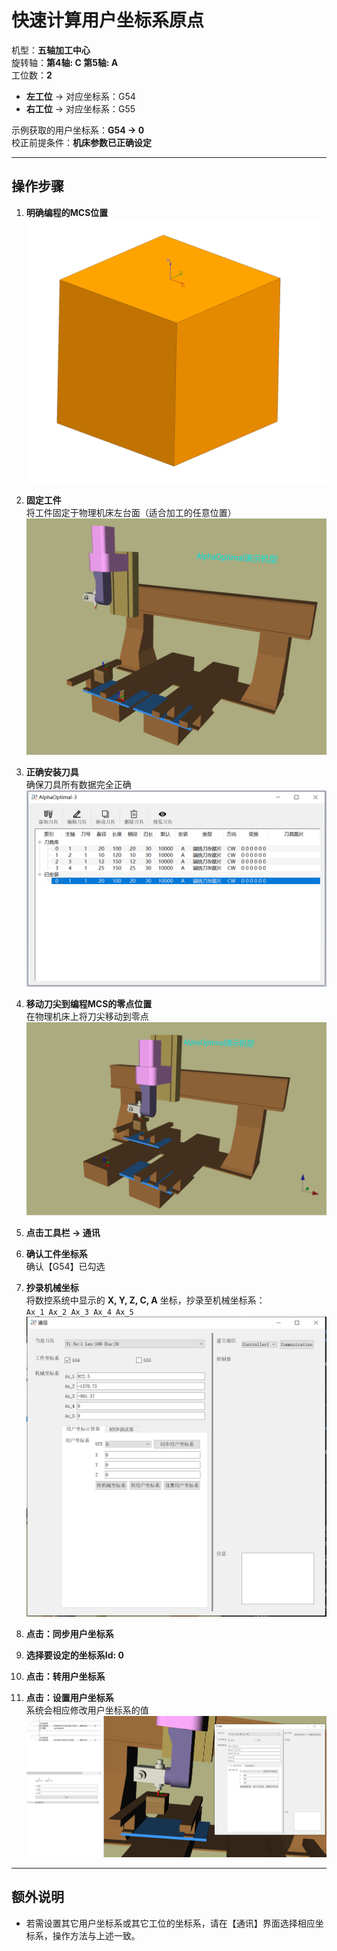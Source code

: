 # 快速计算用户坐标系原点

机型：**五轴加工中心**  
旋转轴：**第4轴: C  第5轴: A**  
工位数：**2**  
- **左工位** → 对应坐标系：G54  
- **右工位** → 对应坐标系：G55  

示例获取的用户坐标系：**G54 -> 0**  
校正前提条件：**机床参数已正确设定**

---

## 操作步骤

1. **明确编程的MCS位置**  
   ![编程原点](../image/machine/编程原点.png)

2. **固定工件**  
   将工件固定于物理机床左台面（适合加工的任意位置）  
   ![固定工件](../image/machine/固定工件在物理机床上.png)

3. **正确安装刀具**  
   确保刀具所有数据完全正确  
   ![设置刀具](../image/machine/设置刀具.png)

4. **移动刀尖到编程MCS的零点位置**  
   在物理机床上将刀尖移动到零点  
   ![移动刀尖](../image/machine/移动刀尖到编程MCS位置.png)

5. **点击工具栏 → 通讯**

6. **确认工件坐标系**  
   确认【G54】已勾选

7. **抄录机械坐标**  
   将数控系统中显示的 **X, Y, Z, C, A** 坐标，抄录至机械坐标系：  
   `Ax_1 Ax_2 Ax_3 Ax_4 Ax_5`  
   ![机械坐标系](../image/machine/通讯控件.png)

8. **点击：同步用户坐标系**

9. **选择要设定的坐标系Id: 0**

10. **点击：转用户坐标系**

11. **点击：设置用户坐标系**  
    系统会相应修改用户坐标系的值  
    ![设置完成](../image/machine/用户坐标系设置完成.png)

---

## 额外说明

- 若需设置其它用户坐标系或其它工位的坐标系，请在【通讯】界面选择相应坐标系，操作方法与上述一致。